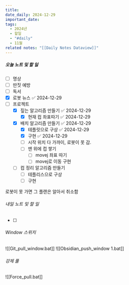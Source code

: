 ```yaml
---
title: 
date_daily: 2024-12-29
important_date: 
tags:
  - 2024년
  - 할일
  - "#daily"
  - 11월
related notes: "[[Daily Notes Dataview]]"
---
```

##### 오늘 노트 및 할 일 
- [ ] 명상
- [ ] 딴짓 예방
- [ ] 독서
- [x] 로봇 뉴스 ✅ 2024-12-29
- [ ] 프로젝트
	- [x] 짚는 알고리즘 만들기 ✅ 2024-12-29
		- [x] 현재 컵 좌표따기 ✅ 2024-12-29
	- [x] 배치 알고리즘 만들기 ✅ 2024-12-29
		- [x] 테플릿으로 구상 ✅ 2024-12-29
		- [x] 구현 ✅ 2024-12-29
		- [ ] 시작 위치 다 가까이, 로봇이 못 감.
		- [ ] 맨 위에 컵 쌓기
			- [ ] movej 좌표 따기
			- [ ] movej로 이동 구현
	- [ ] 컵 정리 알고리즘 만들기
		- [ ] 테플리스으로 구상
		- [ ] 구현
  
로봇이 못 가면 그 플랜은 알아서 취소함



###### 내일 노트 및 할 일
- [ ]  


######  Window 스위치
![[Git_pull_window.bat]]
![[Obsidian_push_window 1.bat]]



###### 강제 풀
![[Force_pull.bat]]
